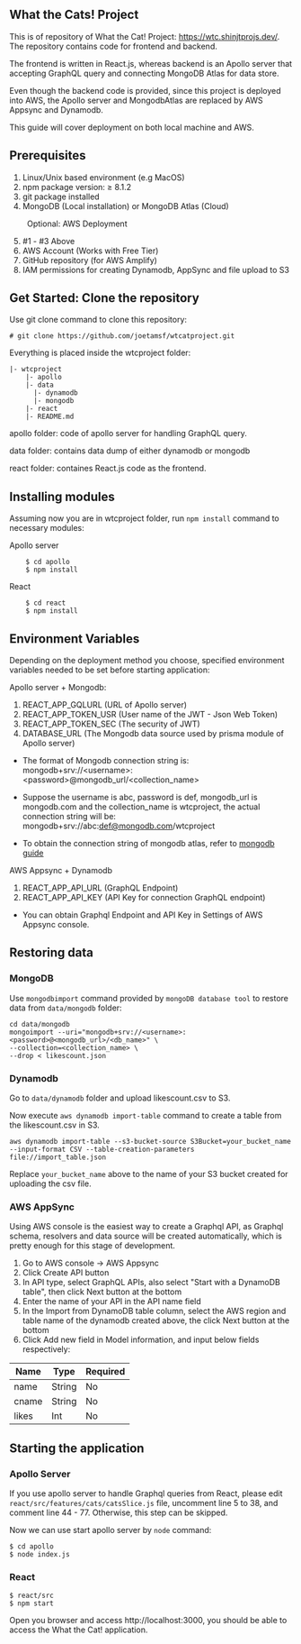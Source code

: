 ## What the Cats! Project

This is of repository of What the Cat! Project: https://wtc.shinjtprojs.dev/. The repository contains code for frontend and backend.

The frontend is written in React.js, whereas backend is an Apollo server that accepting GraphQL query and connecting MongoDB Atlas for data store. 

Even though the backend code is provided, since this project is deployed into AWS, the Apollo server and MongodbAtlas are replaced by AWS Appsync and Dynamodb. 

This guide will cover deployment on both local machine and AWS. 

## Prerequisites

1. Linux/Unix based environment (e.g MacOS)
2. npm package version: ≥ 8.1.2
3. git package installed
4. MongoDB (Local installation) or MongoDB Atlas (Cloud)

&nbsp;&nbsp;&nbsp;&nbsp;&nbsp;&nbsp;&nbsp;&nbsp;Optional: AWS Deployment

5. #1 - #3 Above
6. AWS Account (Works with Free Tier)
7. GitHub repository (for AWS Amplify)
8. IAM permissions for creating Dynamodb, AppSync and file upload to S3

## Get Started: Clone the repository
Use git clone command to clone this repository:

`
    # git clone https://github.com/joetamsf/wtcatproject.git
`

Everything is placed inside the wtcproject folder:

    |- wtcproject
        |- apollo
        |- data
          |- dynamodb
          |- mongodb
        |- react 
        |- README.md

apollo folder: code of apollo server for handling GraphQL query.

data folder: contains data dump of either dynamodb or mongodb

react folder: containes React.js code as the frontend.

## Installing modules

Assuming now you are in wtcproject folder, run `npm install` command to necessary modules:

Apollo server

```
    $ cd apollo 
    $ npm install
 ```

React

```
    $ cd react
    $ npm install
 ```

## Environment Variables

Depending on the deployment method you choose, specified environment variables needed to be set before starting application:

Apollo server + Mongodb:

1.  REACT_APP_GQLURL (URL of Apollo server)
2. REACT_APP_TOKEN_USR (User name of the JWT - Json Web Token)
3. REACT_APP_TOKEN_SEC (The security of JWT)
4. DATABASE_URL (The Mongodb data source used by prisma module of Apollo server) 
* The format of Mongodb connection string is: mongodb+srv://\<username\>:\<password\>@mongodb_url/\<collection_name\>


* Suppose the username is abc, password is def, mongodb_url is mongodb.com and the collection_name is wtcproject, the actual connection string will be: mongodb+srv://abc:def@mongodb.com/wtcproject

* To obtain the connection string of mongodb atlas, refer to [mongodb guide](https://www.mongodb.com/docs/guides/atlas/connection-string/) 

AWS Appsync + Dynamodb

1. REACT_APP_API_URL (GraphQL Endpoint)
2. REACT_APP_API_KEY (API Key for connection GraphQL endpoint)

* You can obtain Graphql Endpoint and API Key in Settings of AWS Appsync console.

## Restoring data

### MongoDB

Use `mongodbimport` command provided by `mongoDB database tool` to restore data from `data/mongodb` folder:

```
cd data/mongodb
mongoimport --uri="mongodb+srv://<username>:<password>@<mongodb_url>/<db_name>" \
--collection=<collection_name> \
--drop < likescount.json
```

### Dynamodb

Go to `data/dynamodb` folder and upload likescount.csv to S3.

Now execute `aws dynamodb import-table` command to create a table from the likescount.csv in S3.

```
aws dynamodb import-table --s3-bucket-source S3Bucket=your_bucket_name --input-format CSV --table-creation-parameters file://import_table.json
```

Replace `your_bucket_name` above to the name of your S3 bucket created for uploading the csv file.

### AWS AppSync

Using AWS console is the easiest way to create a Graphql API, as Graphql schema, resolvers and data source will be created automatically, which is pretty enough for this stage of development. 

1. Go to AWS console -> AWS Appsync 
2. Click Create API button
3. In API type, select GraphQL APIs, also select "Start with a DynamoDB table", then click Next button at the bottom
4. Enter the name of your API in the API name field
5. In the Import from DynamoDB table column, select the AWS region and table name of the dynamodb created above, the click Next button at the bottom
6. Click Add new field in Model information, and input below fields respectively:


| Name | Type | Required |
| ---  | ---  | --- |
| name | String | No |
| cname | String | No |
| likes | Int | No |

## Starting the application 

### Apollo Server
If you use apollo server to handle Graphql queries from React, please edit `react/src/features/cats/catsSlice.js` file, uncomment line 5 to 38, and comment line 44 - 77. Otherwise, this step can be skipped.

Now we can use start apollo server by `node` command:

```
$ cd apollo
$ node index.js
```

### React

```
$ react/src
$ npm start
```

Open you browser and access http://localhost:3000, you should be able to access the What the Cat! application.